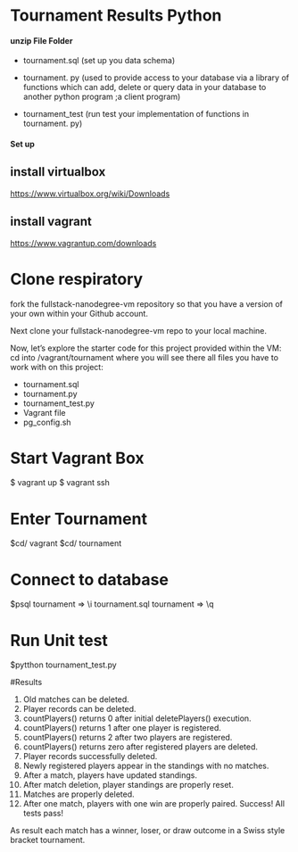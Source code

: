 # Tournament Results Python

#### unzip File Folder

- tournament.sql (set up you data schema)

- tournament. py (used to provide access to your database via a library of
functions which can add, delete or query data in your database to
another python program ;a client program)

- tournament_test (run test your implementation of functions in
tournament. py)

#### Set up

## install  virtualbox 

https://www.virtualbox.org/wiki/Downloads

## install vagrant

https://www.vagrantup.com/downloads

# Clone respiratory 
 fork the fullstack-nanodegree-vm repository so that you have a version of your own within your Github account.
 
Next clone your fullstack-nanodegree-vm repo to your local machine.

Now, let’s explore the starter code for this project provided within the VM: cd into /vagrant/tournament where you will see there all files you have to work with on this project:

- tournament.sql
- tournament.py
- tournament_test.py
- Vagrant file
- pg_config.sh

# Start Vagrant Box
$ vagrant up
$ vagrant ssh

# Enter Tournament 
$cd/ vagrant
$cd/ tournament

# Connect to database 
$psql
tournament => \i tournament.sql
tournament => \q

# Run Unit test

$pytthon tournament_test.py

#Results

1. Old matches can be deleted.
2. Player records can be deleted.
1. countPlayers() returns 0 after initial deletePlayers() execution.
3. countPlayers() returns 1 after one player is registered.
3. countPlayers() returns 2 after two players are registered.
4. countPlayers() returns zero after registered players are deleted.
5. Player records successfully deleted.
6. Newly registered players appear in the standings with no matches.
7. After a match, players have updated standings.
8. After match deletion, player standings are properly reset.
9. Matches are properly deleted.
10. After one match, players with one win are properly paired.
Success!  All tests pass!


As result each match has a winner, loser, or draw outcome  in a Swiss style bracket tournament.






